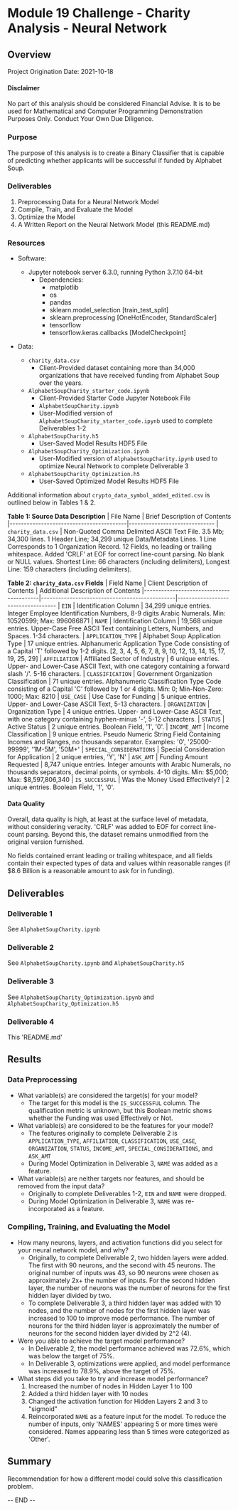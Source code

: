 # Module 19 Challenge - Charity Analysis - Neural Network

## Overview

Project Origination Date: 2021-10-18

#### Disclaimer

No part of this analysis should be considered Financial Advise. It is to be used for Mathematical
and Computer Programming Demonstration Purposes Only. Conduct Your Own Due Diligence.


### Purpose

The purpose of this analysis is to create a Binary Classifier
that is capable of predicting whether applicants will be successful
if funded by Alphabet Soup.


### Deliverables

1. Preprocessing Data for a Neural Network Model
2. Compile, Train, and Evaluate the Model
3. Optimize the Model
4. A Written Report on the Neural Network Model (this README.md)


### Resources

- Software:
	- Jupyter notebook server 6.3.0, running Python 3.7.10 64-bit
		- Dependencies:
			- matplotlib
			- os
			- pandas
			- sklearn.model_selection [train_test_split]
			- sklearn.preprocessing [OneHotEncoder, StandardScaler]
			- tensorflow
			- tensorflow.keras.callbacks [ModelCheckpoint]

- Data:
	- `charity_data.csv`
		- Client-Provided dataset containing more than 34,000 organizations
		that have received funding from Alphabet Soup over the years.
	- `AlphabetSoupCharity_starter_code.ipynb`
		- Client-Provided Starter Code Jupyter Notebook File
		- `AlphabetSoupCharity.ipynb`
		- User-Modified version of `AlphabetSoupCharity_starter_code.ipynb` used to complete Deliverables 1-2
	- `AlphabetSoupCharity.h5`
		- User-Saved Model Results HDF5 File
	- `AlphabetSoupCharity_Optimization.ipynb`
		- User-Modified version of `AlphabetSoupCharity.ipynb` used to optimize Neural Network to complete Deliverable 3
	- `AlphabetSoupCharity_Optimization.h5`
		- User-Saved Optimized Model Results HDF5 File


Additional information about `crypto_data_symbol_added_edited.csv` is outlined below in Tables 1 & 2.

**Table 1: Source Data Description**
| File Name                               | Brief Description of Contents
|-----------------------------------------|------------------------------
| `charity_data.csv`                      | Non-Quoted Comma Delimited ASCII Text File. 3.5 Mb; 34,300 lines. 1 Header Line; 34,299 unique Data/Metadata Lines. 1 Line Corresponds to 1 Organization Record. 12 Fields, no leading or trailing whitespace. Added 'CRLF' at EOF for correct line-count parsing. No blank or NULL values. Shortest Line: 66 characters (including delimiters), Longest Line: 159 characters (including delimiters).

**Table 2: `charity_data.csv` Fields**
| Field Name                              | Client Description of Contents                | Additional Description of Contents
|-----------------------------------------|-----------------------------------------------|-----------------------------------
| `EIN`                                   | Identification Column                         | 34,299 unique entries. Integer Employee Identification Numbers, 8-9 digits Arabic Numerals. Min: 10520599; Max: 996086871
| `NAME`                                  | Identification Column                         | 19,568 unique entries. Upper-Case Free ASCII Text containing Letters, Numbers, and Spaces. 1-34 characters.
| `APPLICATION_TYPE`                      | Alphabet Soup Application Type                | 17 unique entries. Alphanumeric Application Type Code consisting of a Capital 'T' followed by 1-2 digits. [2, 3, 4, 5, 6, 7, 8, 9, 10, 12, 13, 14, 15, 17, 19, 25, 29]
| `AFFILIATION`                           | Affiliated Sector of Industry                 | 6 unique entries. Upper- and Lower-Case ASCII Text, with one category containing a forward slash '/'. 5-16 characters.
| `CLASSIFICATION`                        | Government Organization Classification        | 71 unique entries. Alphanumeric Classification Type Code consisting of a Capital 'C' followed by 1 or 4 digits. Min: 0; Min-Non-Zero: 1000; Max: 8210
| `USE_CASE`                              | Use Case for Funding                          | 5 unique entries. Upper- and Lower-Case ASCII Text, 5-13 characters.
| `ORGANIZATION`                          | Organization Type                             | 4 unique entries. Upper- and Lower-Case ASCII Text, with one category containing hyphen-minus '-', 5-12 characters.
| `STATUS`                                | Active Status                                 | 2 unique entries. Boolean Field, '1', '0'.
| `INCOME_AMT`                            | Income Classification                         | 9 unique entries. Pseudo Numeric String Field Containing Incomes and Ranges, no thousands separator. Examples: '0', '25000-99999', '1M-5M', '50M+'
| `SPECIAL_CONSIDERATIONS`                | Special Consideration for Application         | 2 unique entries, 'Y', 'N'
| `ASK_AMT`                               | Funding Amount Requested                      | 8,747 unique entries. Integer amounts with Arabic Numerals, no thousands separators, decimal points, or symbols. 4-10 digits. Min: $5,000; Max: $8,597,806,340
| `IS_SUCCESSFUL`                         | Was the Money Used Effectively?               | 2 unique entries. Boolean Field, '1', '0'.

	  
#### Data Quality                           

Overall, data quality is high, at least at the surface level of metadata, without considering veracity.
'CRLF' was added to EOF for correct line-count parsing. Beyond this, the dataset remains unmodified
from the original version furnished.

No fields contained errant leading or trailing whitespace, and all fields contain their expected types of data and values within reasonable ranges (if $8.6 Billion is a reasonable amount to ask for in funding).

## Deliverables

### Deliverable 1

See `AlphabetSoupCharity.ipynb`

### Deliverable 2

See `AlphabetSoupCharity.ipynb` and `AlphabetSoupCharity.h5`

### Deliverable 3

See `AlphabetSoupCharity_Optimization.ipynb` and `AlphabetSoupCharity_Optimization.h5`

### Deliverable 4

This 'README.md'


## Results

### Data Preprocessing

- What variable(s) are considered the target(s) for your model?
	- The target for this model is the `IS_SUCCESSFUL` column. The qualification metric is unknown, but this Boolean
	metric shows whether the Funding was used Effectively or Not.
- What variable(s) are considered to be the features for your model?
	- The features originally to complete Deliverable 2 is `APPLICATION_TYPE`, `AFFILIATION`, `CLASSIFICATION`, `USE_CASE`, `ORGANIZATION`,
	 `STATUS`, `INCOME_AMT`, `SPECIAL_CONSIDERATIONS`, and `ASK_AMT`
	- During Model Optimization in Deliverable 3, `NAME` was added as a feature.
- What variable(s) are neither targets nor features, and should be removed from the input data?
	- Originally to complete Deliverables 1-2, `EIN` and `NAME` were dropped.
	- During Model Optimization in Deliverable 3, `NAME` was re-incorporated as a feature.

### Compiling, Training, and Evaluating the Model

- How many neurons, layers, and activation functions did you select for your neural network model, and why?
	- Originally, to complete Deliverable 2, two hidden layers were added. The first with 90 neurons, and the second with 45 neurons.
	The original number of inputs was 43, so 90 neurons were chosen as approximately 2x+ the number of inputs. For the second hidden layer,
	the number of neurons was the number of neurons for the first hidden layer divided by two.
	- To complete Deliverable 3, a third hidden layer was added with 10 nodes, and the number of nodes for the first hidden layer
	was increased to 100 to improve mode performance. The number of neurons for the third hidden layer is approximately the number of neurons
	for the second hidden layer divided by 2^2 (4).
- Were you able to achieve the target model performance?
	- In Deliverable 2, the model performance achieved was 72.6%, which was below the target of 75%.
	- In Deliverable 3, optimizations were applied, and model performance was increased to 78.9%, above the target of 75%.
- What steps did you take to try and increase model performance?
	1. Increased the number of nodes in Hidden Layer 1 to 100
	2. Added a third hidden layer with 10 nodes
	3. Changed the activation function for Hidden Layers 2 and 3 to "sigmoid"
	4. Reincorporated `NAME` as a feature input for the model. To reduce the number of inputs, only 'NAMES' appearing 5 or more times were considered. Names appearing less than 5 times were categorized as 'Other'.

## Summary

Recommendation for how a different model could solve this classification problem.

-- END --
